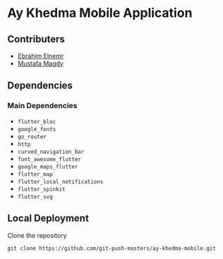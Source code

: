 # Ay Khedma Mobile Application

## Contributers

* [Ebrahim Elnemr](https://github.com/ebrahim969)
* [Mustafa Magdy]()

## Dependencies

### Main Dependencies

* `flutter_bloc`
* `google_fonts`
* `go_router`
* `http`
* `curved_navigation_bar`
* `font_awesome_flutter`
* `google_maps_flutter`
* `flutter_map`
* `flutter_local_notifications`
* `flutter_spinkit`
* `flutter_svg`

## Local Deployment

Clone the repository
```shell
git clone https://github.com/git-push-masters/ay-khedma-mobile.git
```
